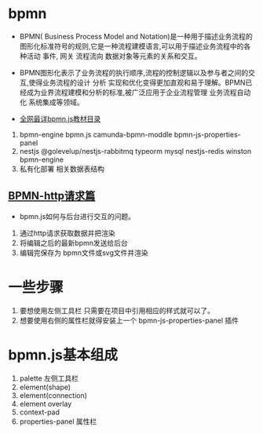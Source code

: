 # bpmn

- BPMN( Business Process Model and Notation)是一种用于描述业务流程的图形化标准符号的规则,它是一种流程建模语言,可以用于描述业务流程中的各种活动 事件, 网关 流程流向 数据对象等元素的关系和交互。

* BPMN图形化表示了业务流程的执行顺序,流程的控制逻辑以及参与者之间的交互,使得业务流程的设计 分析 实现和优化变得更加直观和易于理解。BPMN已经成为业界流程建模和分析的标准,被广泛应用于企业流程管理 业务流程自动化 系统集成等领域。

* [全网最详bpmn.js教材目录](https://juejin.cn/post/6844904017567416328)

1. bpmn-engine bpmn.js camunda-bpmn-moddle bpmn-js-properties-panel
2. nestjs @golevelup/nestjs-rabbitmq typeorm mysql nestjs-redis winston bpmn-engine
3. 私有化部署 相关数据表结构

## [BPMN-http请求篇](https://juejin.cn/post/6844904017592614919)

- bpmn.js如何与后台进行交互的问题。

1. 通过http请求获取数据并把渲染
2. 将编辑之后的最新bpmn发送给后台
3. 编辑完保存为 bpmn文件或svg文件并渲染

# 一些步骤

1. 要想使用左侧工具栏 只需要在项目中引用相应的样式就可以了。
2. 想要使用右侧的属性栏就得安装上一个 bpmn-js-properties-panel 插件

# bpmn.js基本组成

1. palette 左侧工具栏
2. element(shape)
3. element(connection)
4. element overlay
5. context-pad
6. properties-panel 属性栏
